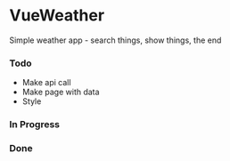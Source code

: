 # VueWeather
Simple weather app - search things, show things, the end

### Todo
- Make api call
- Make page with data
- Style
### In Progress

### Done
